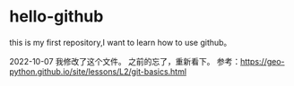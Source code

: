# hello-github
this is my first repository,I want to learn how to use github。

2022-10-07
我修改了这个文件。
之前的忘了，重新看下。
参考：https://geo-python.github.io/site/lessons/L2/git-basics.html
